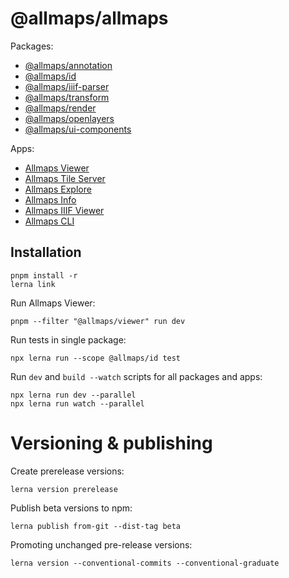 # @allmaps/allmaps

Packages:

- [@allmaps/annotation](packages/annotation)
- [@allmaps/id](packages/id)
- [@allmaps/iiif-parser](packages/iiif-parser)
- [@allmaps/transform](packages/transform)
- [@allmaps/render](packages/render)
- [@allmaps/openlayers](packages/openlayers)
- [@allmaps/ui-components](packages/ui-components)

Apps:

- [Allmaps Viewer](apps/viewer)
- [Allmaps Tile Server](apps/tileserver)
- [Allmaps Explore](apps/explore)
- [Allmaps Info](apps/info)
- [Allmaps IIIF Viewer](apps/iiif)
- [Allmaps CLI](apps/cli)

## Installation

    pnpm install -r
    lerna link

Run Allmaps Viewer:

    pnpm --filter "@allmaps/viewer" run dev

 Run tests in single package:

    npx lerna run --scope @allmaps/id test

Run `dev` and `build --watch` scripts for all packages and apps:

    npx lerna run dev --parallel
    npx lerna run watch --parallel

# Versioning & publishing

Create prerelease versions:

    lerna version prerelease

Publish beta versions to npm:

    lerna publish from-git --dist-tag beta

Promoting unchanged pre-release versions:

    lerna version --conventional-commits --conventional-graduate
